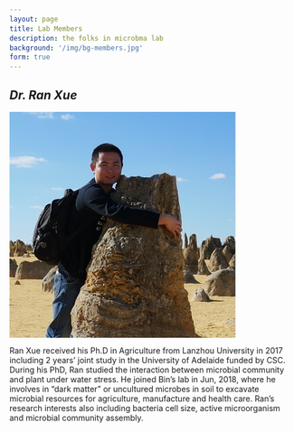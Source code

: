 ```yaml
---
layout: page
title: Lab Members
description: the folks in microbma lab
background: '/img/bg-members.jpg'
form: true
---
```


## *Dr. Ran Xue*

<img src="members/xr.jpg" height="400" align="center">

Ran Xue received his Ph.D in Agriculture from Lanzhou University in 2017 including 2 years’ joint study in the University of Adelaide funded by CSC. During his PhD, Ran studied the interaction between microbial community and plant under water stress. He joined Bin’s lab in Jun, 2018, where he involves in “dark matter” or uncultured microbes in soil to excavate microbial resources for agriculture, manufacture and health care. Ran’s research interests also including bacteria cell size, active microorganism and microbial community assembly.
